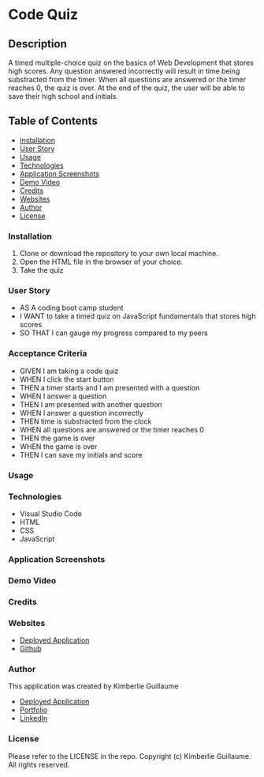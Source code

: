 # Code Quiz

## Description 

A timed multiple-choice quiz on the basics of Web Development that stores high scores. Any question answered incorrectly will result in time being substracted from the timer. When all questions are answered or the timer reaches 0, the quiz is over. At the end of the quiz, the user will be able to save their high school and initials. 

## Table of Contents

- [Installation](#installation)
- [User Story](#user-story)
- [Usage](#usage)
- [Technologies](#technologies)
- [Application Screenshots](#application-screenshots)
- [Demo Video](#demo-video)
- [Credits](#credits)
- [Websites](#websites)
- [Author](#author)
- [License](#license)

### Installation 

1. Clone or download the repository to your own local machine. 
2. Open the HTML file in the browser of your choice. 
3. Take the quiz 

### User Story

- AS A coding boot camp student
- I WANT to take a timed quiz on JavaScript fundamentals that stores high scores
- SO THAT I can gauge my progress compared to my peers

### Acceptance Criteria 

- GIVEN I am taking a code quiz
- WHEN I click the start button 
- THEN a timer starts and I am presented with a question 
- WHEN I answer a question 
- THEN I am presented with another question 
- WHEN I answer a question incorrectly 
- THEN time is substracted from the clock 
- WHEN all questions are answered or the timer reaches 0 
- THEN the game is over 
- WHEN the game is over 
- THEN I can save my initials and score 

### Usage

### Technologies

- Visual Studio Code
- HTML
- CSS
- JavaScript 

### Application Screenshots

### Demo Video

### Credits

### Websites

- [Deployed Application]()
- [Github]()

### Author

This application was created by Kimberlie Guillaume

- [Deployed Application]()
- [Portfolio]() 
- [LinkedIn]()

### License 

Please refer to the LICENSE in the repo.
Copyright (c) Kimberlie Guillaume. All rights reserved.